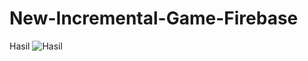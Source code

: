 # New-Incremental-Game-Firebase

Hasil 
![Hasil](https://user-images.githubusercontent.com/63654933/135710432-85230d5c-5b1a-4aeb-8cec-e134de2a2c38.png)
